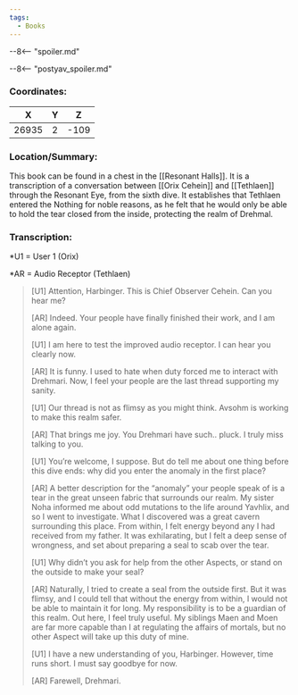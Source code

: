 ```yaml
---
tags:
  - Books
---
```


--8<-- "spoiler.md"

--8<-- "postyav_spoiler.md"

### Coordinates:
| **X** | **Y**| **Z** |
|:-----:|:----:|:-----:|
|26935  |2   |-109  |

### Location/Summary:
This book can be found in a chest in the [[Resonant Halls]]. It is a transcription of a conversation between [[Orix Cehein]] and [[Tethlaen]] through the Resonant Eye, from the sixth dive. It establishes that Tethlaen entered the Nothing for noble reasons, as he felt that he would only be able to hold the tear closed from the inside, protecting the realm of Drehmal.

### Transcription:
\*U1 = User 1 (Orix)

\*AR = Audio Receptor (Tethlaen)
> [U1] Attention, Harbinger. This is Chief Observer Cehein. Can you hear me?
> 
> [AR] Indeed. Your people have finally finished their work, and I am alone again.
>
> [U1] I am here to test the improved audio receptor. I can hear you clearly now.
>
> [AR] It is funny. I used to hate when duty forced me to interact with Drehmari. Now, I feel your people are the last thread supporting my sanity.
>
> [U1] Our thread is not as flimsy as you might think. Avsohm is working to make this realm safer.
>
> [AR] That brings me joy. You Drehmari have such.. pluck. I truly miss talking to you.
>
> [U1] You’re welcome, I suppose. But do tell me about one thing before this dive ends: why did you enter the anomaly in the first place?
>
> [AR] A better description for the “anomaly” your people speak of is a tear in the great unseen fabric that surrounds our realm. My sister Noha informed me about odd mutations to the life around Yavhlix, and so I went to investigate. What I discovered was a great cavern surrounding this place. From within, I felt energy beyond any I had received from my father. It was exhilarating, but I felt a deep sense of wrongness, and set about preparing a seal to scab over the tear.
>
> [U1] Why didn’t you ask for help from the other Aspects, or stand on the outside to make your seal?
>
> [AR] Naturally, I tried to create a seal from the outside first. But it was flimsy, and I could tell that without the energy from within, I would not be able to maintain it for long. My responsibility is to be a guardian of this realm. Out here, I feel truly useful. My siblings Maen and Moen are far more capable than I at regulating the affairs of mortals, but no other Aspect will take up this duty of mine.
>
> [U1] I have a new understanding of you, Harbinger. However, time runs short. I must say goodbye for now.
>
> [AR] Farewell, Drehmari. 
